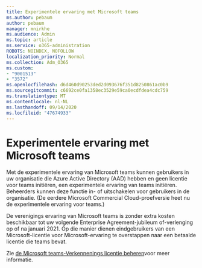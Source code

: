 ```yaml
---
title: Experimentele ervaring met Microsoft teams
ms.author: pebaum
author: pebaum
manager: mnirkhe
ms.audience: Admin
ms.topic: article
ms.service: o365-administration
ROBOTS: NOINDEX, NOFOLLOW
localization_priority: Normal
ms.collection: Adm_O365
ms.custom:
- "9001513"
- "3572"
ms.openlocfilehash: d6d460d90253ded2d093676f351d8250861ac0b9
ms.sourcegitcommit: c6692ce0fa1358ec3529e59ca0ecdfdea4cdc759
ms.translationtype: MT
ms.contentlocale: nl-NL
ms.lasthandoff: 09/14/2020
ms.locfileid: "47674933"
---
```

# <a name="microsoft-teams-exploratory-experience"></a>Experimentele ervaring met Microsoft teams

Met de experimentele ervaring van Microsoft teams kunnen gebruikers in uw organisatie die Azure Active Directory (AAD) hebben en geen licentie voor teams initiëren, een experimentele ervaring van teams initiëren. Beheerders kunnen deze functie in- of uitschakelen voor gebruikers in de organisatie. (De eerdere Microsoft Commercial Cloud-proefversie heet nu de experimentele ervaring voor teams.)

De verenigings ervaring van Microsoft teams is zonder extra kosten beschikbaar tot uw volgende Enterprise Agreement-jubileum of-verlenging op of na januari 2021. Op die manier dienen eindgebruikers van een Microsoft-licentie voor Microsoft-ervaring te overstappen naar een betaalde licentie die teams bevat.

Zie [de Microsoft teams-Verkennenings licentie beheren](https://docs.microsoft.com/microsoftteams/teams-exploratory/)voor meer informatie.
